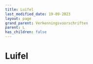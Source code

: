 ```yaml
---
title: Luifel
last_modified_date: 19-09-2023
layout: page
grand_parent: Verkenningsvoorschriften
parent: L
has_children: false
---
```


Luifel
======


